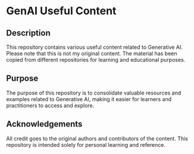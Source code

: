 # GenAI Useful Content

## Description
This repository contains various useful content related to Generative AI. Please note that this is not my original content. The material has been copied from different repositories for learning and educational purposes.

## Purpose
The purpose of this repository is to consolidate valuable resources and examples related to Generative AI, making it easier for learners and practitioners to access and explore.

## Acknowledgements
All credit goes to the original authors and contributors of the content. This repository is intended solely for personal learning and reference.

